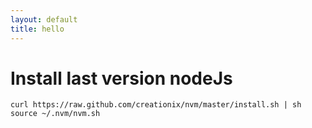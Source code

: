 ```yaml
---
layout: default
title: hello
---
```


# Install last version nodeJs
``
curl https://raw.github.com/creationix/nvm/master/install.sh | sh
source ~/.nvm/nvm.sh
``
